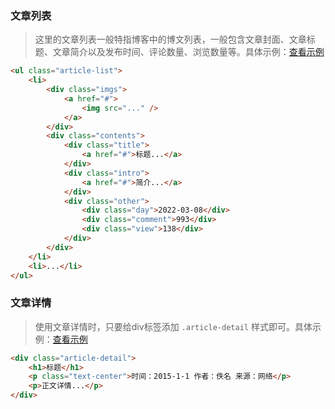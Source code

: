 ### 文章列表

> 这里的文章列表一般特指博客中的博文列表，一般包含文章封面、文章标题、文章简介以及发布时间、评论数量、浏览数量等。具体示例：[查看示例](http://localhost:3000/design/view.html?pageurl=http://localhost:3000/examples/component-article-list.html)

```html
<ul class="article-list">
    <li>
        <div class="imgs">
            <a href="#">
                <img src="..." />
            </a>
        </div>
        <div class="contents">
            <div class="title">
                <a href="#">标题...</a>
            </div>
            <div class="intro">
                <a href="#">简介...</a>
            </div>
            <div class="other">
                <div class="day">2022-03-08</div>
                <div class="comment">993</div>
                <div class="view">138</div>
            </div>
        </div>
    </li>
    <li>...</li>
</ul>
```

### 文章详情

> 使用文章详情时，只要给div标签添加 `.article-detail` 样式即可。具体示例：[查看示例](http://localhost:3000/design/view.html?pageurl=http://localhost:3000/examples/component-article-detail.html)

```html
<div class="article-detail">
    <h1>标题</h1>
    <p class="text-center">时间：2015-1-1 作者：佚名 来源：网络</p>
    <p>正文详情...</p>
</div>
```
